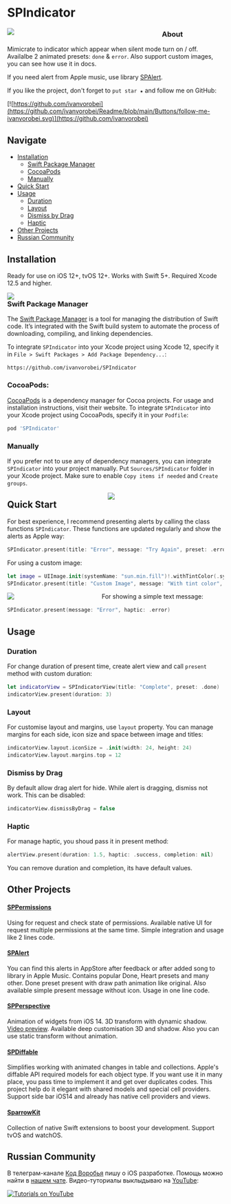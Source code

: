 # SPIndicator

<img align="left" src="https://github.com/ivanvorobei/SPIndicator/blob/main/Assets/Readme/preview-v1.jpg" width="360"/>

### About

Mimicrate to indicator which appear when silent mode turn on / off. Availalbe 2 animated presets: `done` & `error`.  Also support custom images, you can see how use it in docs.

If you need alert from Apple music, use library [SPAlert](https://github.com/ivanvorobei/SPAlert).

If you like the project, don't forget to `put star ★` and follow me on GitHub:

[![https://github.com/ivanvorobei](https://github.com/ivanvorobei/Readme/blob/main/Buttons/follow-me-ivanvorobei.svg)](https://github.com/ivanvorobei)

## Navigate

- [Installation](#installation)
    - [Swift Package Manager](#swift-package-manager)
    - [CocoaPods](#cocoapods)
    - [Manually](#manually)
- [Quick Start](#quick-start)
- [Usage](#usage)
    - [Duration](#duration)
    - [Layout](#layout)
    - [Dismiss by Drag](#dismiss-by-drag)
    - [Haptic](#haptic)
- [Other Projects](#other-projects)
- [Russian Community](#russian-community)

## Installation

Ready for use on iOS 12+, tvOS 12+. Works with Swift 5+. Required Xcode 12.5 and higher.

<img align="right" src="https://github.com/ivanvorobei/SPIndicator/blob/main/Assets/Readme/spm-install-preview.png" width="520"/>

### Swift Package Manager

The [Swift Package Manager](https://swift.org/package-manager/) is a tool for managing the distribution of Swift code. It’s integrated with the Swift build system to automate the process of downloading, compiling, and linking dependencies.

To integrate `SPIndicator` into your Xcode project using Xcode 12, specify it in `File > Swift Packages > Add Package Dependency...`:

```ogdl
https://github.com/ivanvorobei/SPIndicator
```

### CocoaPods:

[CocoaPods](https://cocoapods.org) is a dependency manager for Cocoa projects. For usage and installation instructions, visit their website. To integrate `SPIndicator` into your Xcode project using CocoaPods, specify it in your `Podfile`:

```ruby
pod 'SPIndicator'
```

### Manually

If you prefer not to use any of dependency managers, you can integrate `SPIndicator` into your project manually. Put `Sources/SPIndicator` folder in your Xcode project. Make sure to enable `Copy items if needed` and `Create groups`.

<img align="right" src="https://github.com/ivanvorobei/SPIndicator/blob/main/Assets/Readme/error-preview.svg" width="270"/>

## Quick Start

For best experience, I recommend presenting alerts by calling the class functions `SPIndicator`. These functions are updated regularly and show the alerts as Apple way: 

```swift
SPIndicator.present(title: "Error", message: "Try Again", preset: .error)
```

For using a custom image:

```swift 
let image = UIImage.init(systemName: "sun.min.fill")!.withTintColor(.systemYellow, renderingMode: .alwaysOriginal)
SPIndicator.present(title: "Custom Image", message: "With tint color", preset: .custom(image)))
```

<img align="left" src="https://github.com/ivanvorobei/SPIndicator/blob/main/Assets/Readme/message-preview.svg" width="220"/>

For showing a simple text message:

```swift 
SPIndicator.present(message: "Error", haptic: .error)
```

## Usage

### Duration

For change duration of present time, create alert view and call `present` method with custom duration:

```swift
let indicatorView = SPIndicatorView(title: "Complete", preset: .done)
indicatorView.present(duration: 3)
```

### Layout

For customise layout and margins, use `layout` property. You can manage margins for each side, icon size and space between image and titles:

```swift
indicatorView.layout.iconSize = .init(width: 24, height: 24)
indicatorView.layout.margins.top = 12
```

### Dismiss by Drag

By default allow drag alert for hide. While alert is dragging, dismiss not work. This can be disabled:

```swift
indicatorView.dismissByDrag = false
```

### Haptic

For manage haptic, you shoud pass it in present method:

```swift
alertView.present(duration: 1.5, haptic: .success, completion: nil)
```

You can remove duration and completion, its have default values.

## Other Projects

#### [SPPermissions](https://github.com/ivanvorobei/SPPermissions)
Using for request and check state of permissions. Available native UI for request multiple permissions at the same time. Simple integration and usage like 2 lines code.

#### [SPAlert](https://github.com/ivanvorobei/SPAlert)
You can find this alerts in AppStore after feedback or after added song to library in Apple Music. Contains popular Done, Heart presets and many other. Done preset present with draw path animation like original. Also available simple present message without icon. Usage in one line code.

#### [SPPerspective](https://github.com/ivanvorobei/SPPerspective)
Animation of widgets from iOS 14. 3D transform with dynamic shadow. [Video preview](https://ivanvorobei.by/github/spperspective/video-preview). Available deep customisation 3D and shadow. Also you can use static transform without animation.

#### [SPDiffable](https://github.com/ivanvorobei/SPDiffable)
Simplifies working with animated changes in table and collections. Apple's diffable API required models for each object type. If you want use it in many place, you pass time to implement it and get over duplicates codes. This project help do it elegant with shared models and special cell providers. Support side bar iOS14 and already has native cell providers and views.

#### [SparrowKit](https://github.com/ivanvorobei/SparrowKit)
Collection of native Swift extensions to boost your development. Support tvOS and watchOS.

## Russian Community

В телеграм-канале [Код Воробья](https://sparrowcode.by/telegram) пишу о iOS разработке. Помощь можно найти в [нашем чате](https://sparrowcode.by/telegram/chat).
Видео-туториалы выклыдываю на [YouTube](https://sparrowcode.by/youtube):

[![Tutorials on YouTube](https://cdn.ivanvorobei.by/github/readme/youtube-preview.jpg)](https://sparrowcode.by/youtube)
